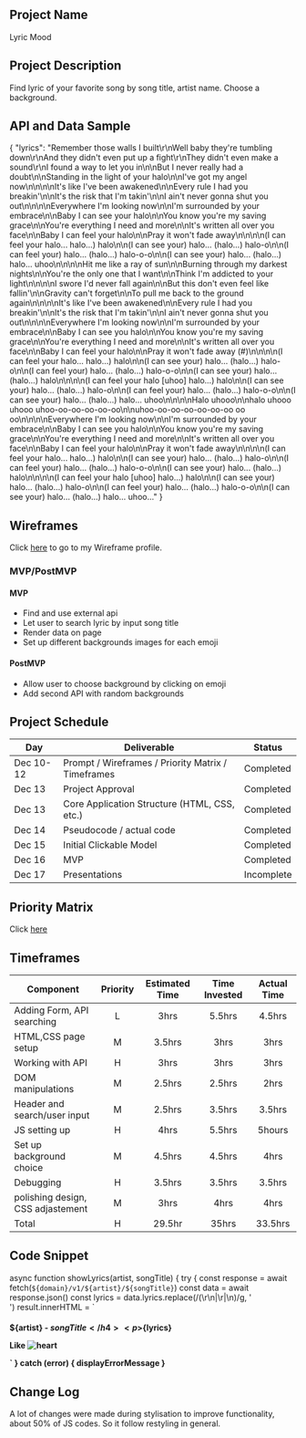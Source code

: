 

## Project Name

Lyric Mood 

## Project Description

Find lyric of your favorite song by song title, artist name. Choose a background.

## API and Data Sample

{
    "lyrics": "Remember those walls I built\r\nWell baby they're tumbling down\r\nAnd they didn't even put up a fight\r\nThey didn't even make a sound\r\nI found a way to let you in\n\nBut I never really had a doubt\n\nStanding in the light of your halo\n\nI've got my angel now\n\n\n\nIt's like I've been awakened\n\nEvery rule I had you breakin'\n\nIt's the risk that I'm takin'\n\nI ain't never gonna shut you out\n\n\n\nEverywhere I'm looking now\n\nI'm surrounded by your embrace\n\nBaby I can see your halo\n\nYou know you're my saving grace\n\nYou're everything I need and more\n\nIt's written all over you face\n\nBaby I can feel your halo\n\nPray it won't fade away\n\n\n\n(I can feel your halo... halo...) halo\n\n(I can see your) halo... (halo...) halo-o\n\n(I can feel your) halo... (halo...) halo-o-o\n\n(I can see your) halo... (halo...) halo... uhoo\n\n\n\nHit me like a ray of sun\n\nBurning through my darkest nights\n\nYou're the only one that I want\n\nThink I'm addicted to your light\n\n\n\nI swore I'd never fall again\n\nBut this don't even feel like fallin'\n\nGravity can't forget\n\nTo pull me back to the ground again\n\n\n\nIt's like I've been awakened\n\nEvery rule I had you breakin'\n\nIt's the risk that I'm takin'\n\nI ain't never gonna shut you out\n\n\n\nEverywhere I'm looking now\n\nI'm surrounded by your embrace\n\nBaby I can see you halo\n\nYou know you're my saving grace\n\nYou're everything I need and more\n\nIt's written all over you face\n\nBaby I can feel your halo\n\nPray it won't fade away (#)\n\n\n\n(I can feel your halo... halo...) halo\n\n(I can see your) halo... (halo...) halo-o\n\n(I can feel your) halo... (halo...) halo-o-o\n\n(I can see your) halo... (halo...) halo\n\n\n\n(I can feel your halo [uhoo] halo...) halo\n\n(I can see your) halo... (halo...) halo-o\n\n(I can feel your) halo... (halo...) halo-o-o\n\n(I can see your) halo... (halo...) halo... uhoo\n\n\n\nHalo uhooo\n\nhalo uhooo uhooo uhoo-oo-oo-oo-oo-oo\n\nuhoo-oo-oo-oo-oo-oo-oo oo oo\n\n\n\nEverywhere I'm looking now\n\nI'm surrounded by your embrace\n\nBaby I can see you halo\n\nYou know you're my saving grace\n\nYou're everything I need and more\n\nIt's written all over you face\n\nBaby I can feel your halo\n\nPray it won't fade away\n\n\n\n(I can feel your halo... halo...) halo\n\n(I can see your) halo... (halo...) halo-o\n\n(I can feel your) halo... (halo...) halo-o-o\n\n(I can see your) halo... (halo...) halo\n\n\n\n(I can feel your halo [uhoo] halo...) halo\n\n(I can see your) halo... (halo...) halo-o\n\n(I can feel your) halo... (halo...) halo-o-o\n\n(I can see your) halo... (halo...) halo... uhoo..."
}

## Wireframes

Click [here](https://whimsical.com/5UiBri3qYTqynVforAL6Wb) to go to my Wireframe profile. 

### MVP/PostMVP

#### MVP 

- Find and use external api 
- Let user to search lyric by input song title
- Render data on page 
- Set up different backgrounds images for each emoji


#### PostMVP  

- Allow user to choose background by clicking on emoji
- Add second API with random backgrounds

## Project Schedule

|  Day | Deliverable | Status
|---|---| ---|
|Dec 10-12| Prompt / Wireframes / Priority Matrix / Timeframes | Completed
|Dec 13| Project Approval | Completed
|Dec 13| Core Application Structure (HTML, CSS, etc.) | Completed
|Dec 14| Pseudocode / actual code | Completed
|Dec 15| Initial Clickable Model  | Completed
|Dec 16| MVP | Completed
|Dec 17| Presentations | Incomplete

## Priority Matrix

Click [here](https://whimsical.com/PpLRSTCxDjrs46hFrFoGJK)

## Timeframes

| Component | Priority | Estimated Time | Time Invested | Actual Time |
| --- | :---: |  :---: | :---: | :---: |
| Adding Form, API searching | L | 3hrs| 5.5hrs | 4.5hrs |
| HTML,CSS page setup| M | 3.5hrs |3hrs | 3hrs|
| Working with API | H | 3hrs|  3hrs |  3hrs |
| DOM manipulations | M | 2.5hrs | 2.5hrs | 2hrs |
| Header and search/user input | M |2.5hrs | 3.5hrs  |  3.5hrs |
| JS setting up | H | 4hrs |  5.5hrs | 5hours |
| Set up background choice | M | 4.5hrs|  4.5hrs | 4hrs  |
| Debugging | H | 3.5hrs | 3.5hrs  | 3.5hrs  |
| polishing design, CSS adjastement| M | 3hrs |  4hrs | 4hrs  |
| Total | H | 29.5hr | 35hrs  | 33.5hrs  |

## Code Snippet

async function showLyrics(artist, songTitle) {
  try {
    const response = await fetch(`${domain}/v1/${artist}/${songTitle}`)
    const data = await response.json()
    const lyrics = data.lyrics.replace(/(\r\n|\r|\n)/g, '<br>')
    result.innerHTML = `<h4>
                        <strong>${artist}</strong> - ${songTitle}
                      </h4>
                      <p>${lyrics}</p>
                      <footer>
    <div id="likeSign">Like <img id="like"
        src="https://cdn0.iconfinder.com/data/icons/essentials-solid-glyphs-vol-1/100/Heart-Love-Like-512.png"
        alt="heart">
    </div>
  </footer>`
  } catch (error) {
    displayErrorMessage
  }

## Change Log
 
 A lot of changes were made during stylisation to improve functionality, about 50% of JS codes. So it follow restyling in general.
